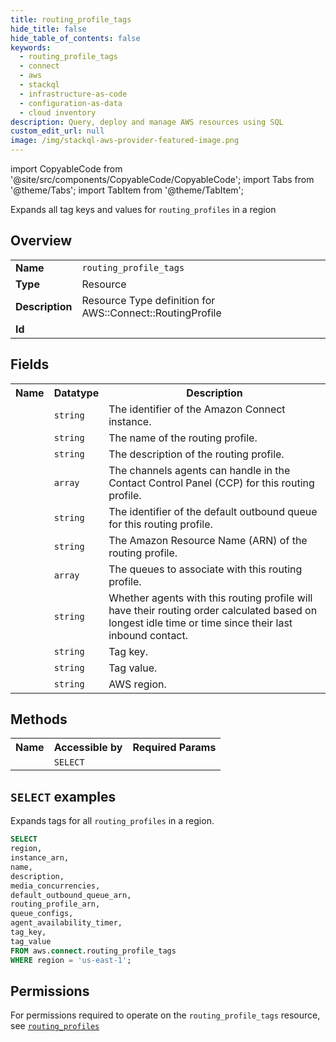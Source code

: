 ```yaml
---
title: routing_profile_tags
hide_title: false
hide_table_of_contents: false
keywords:
  - routing_profile_tags
  - connect
  - aws
  - stackql
  - infrastructure-as-code
  - configuration-as-data
  - cloud inventory
description: Query, deploy and manage AWS resources using SQL
custom_edit_url: null
image: /img/stackql-aws-provider-featured-image.png
---
```


import CopyableCode from '@site/src/components/CopyableCode/CopyableCode';
import Tabs from '@theme/Tabs';
import TabItem from '@theme/TabItem';

Expands all tag keys and values for <code>routing_profiles</code> in a region

## Overview
<table>
<tbody>
<tr><td><b>Name</b></td><td><code>routing_profile_tags</code></td></tr>
<tr><td><b>Type</b></td><td>Resource</td></tr>
<tr><td><b>Description</b></td><td>Resource Type definition for AWS::Connect::RoutingProfile</td></tr>
<tr><td><b>Id</b></td><td><CopyableCode code="aws.connect.routing_profile_tags" /></td></tr>
</tbody>
</table>

## Fields
<table>
<tbody>
<tr><th>Name</th><th>Datatype</th><th>Description</th></tr><tr><td><CopyableCode code="instance_arn" /></td><td><code>string</code></td><td>The identifier of the Amazon Connect instance.</td></tr>
<tr><td><CopyableCode code="name" /></td><td><code>string</code></td><td>The name of the routing profile.</td></tr>
<tr><td><CopyableCode code="description" /></td><td><code>string</code></td><td>The description of the routing profile.</td></tr>
<tr><td><CopyableCode code="media_concurrencies" /></td><td><code>array</code></td><td>The channels agents can handle in the Contact Control Panel (CCP) for this routing profile.</td></tr>
<tr><td><CopyableCode code="default_outbound_queue_arn" /></td><td><code>string</code></td><td>The identifier of the default outbound queue for this routing profile.</td></tr>
<tr><td><CopyableCode code="routing_profile_arn" /></td><td><code>string</code></td><td>The Amazon Resource Name (ARN) of the routing profile.</td></tr>
<tr><td><CopyableCode code="queue_configs" /></td><td><code>array</code></td><td>The queues to associate with this routing profile.</td></tr>
<tr><td><CopyableCode code="agent_availability_timer" /></td><td><code>string</code></td><td>Whether agents with this routing profile will have their routing order calculated based on longest idle time or time since their last inbound contact.</td></tr>
<tr><td><CopyableCode code="tag_key" /></td><td><code>string</code></td><td>Tag key.</td></tr>
<tr><td><CopyableCode code="tag_value" /></td><td><code>string</code></td><td>Tag value.</td></tr>
<tr><td><CopyableCode code="region" /></td><td><code>string</code></td><td>AWS region.</td></tr>
</tbody>
</table>

## Methods

<table>
<tbody>
  <tr>
    <th>Name</th>
    <th>Accessible by</th>
    <th>Required Params</th>
  </tr>
  <tr>
    <td><CopyableCode code="list_resources" /></td>
    <td><code>SELECT</code></td>
    <td><CopyableCode code="region" /></td>
  </tr>
</tbody>
</table>

## `SELECT` examples
Expands tags for all <code>routing_profiles</code> in a region.
```sql
SELECT
region,
instance_arn,
name,
description,
media_concurrencies,
default_outbound_queue_arn,
routing_profile_arn,
queue_configs,
agent_availability_timer,
tag_key,
tag_value
FROM aws.connect.routing_profile_tags
WHERE region = 'us-east-1';
```


## Permissions

For permissions required to operate on the <code>routing_profile_tags</code> resource, see <a href="/services/connect/routing_profiles/#permissions"><code>routing_profiles</code></a>

